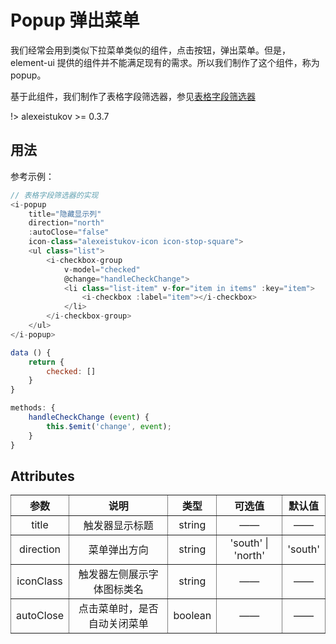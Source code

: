 # Popup 弹出菜单

我们经常会用到类似下拉菜单类似的组件，点击按钮，弹出菜单。但是，element-ui 提供的组件并不能满足现有的需求。所以我们制作了这个组件，称为 popup。

基于此组件，我们制作了表格字段筛选器，参见[表格字段筛选器](/field_filter)

!> alexeistukov >= 0.3.7

## 用法

参考示例：

~~~javascript
// 表格字段筛选器的实现
<i-popup
    title="隐藏显示列"
    direction="north"
    :autoClose="false"
    icon-class="alexeistukov-icon icon-stop-square">
    <ul class="list">
        <i-checkbox-group
            v-model="checked"
            @change="handleCheckChange">
            <li class="list-item" v-for="item in items" :key="item">
                <i-checkbox :label="item"></i-checkbox>
            </li>
        </i-checkbox-group>
    </ul>
</i-popup>

data () {
    return {
        checked: []
    }
}

methods: {
    handleCheckChange (event) {
        this.$emit('change', event);
    }
}
~~~

## Attributes

<table width="100%" cellspacing="0" cellpadding="0" border="1" style="border-collapse: collapse;display: table;text-align: center;">
	<thead>
		<tr>
			<th>参数</th>
			<th>说明</th>
			<th>类型</th>
			<th>可选值</th>
			<th>默认值</th>
		</tr>
	</thead>
	<tbody>
		<tr>
			<td>title</td>
			<td>触发器显示标题</td>
			<td>string</td>
			<td>——</td>
			<td>——</td>
		</tr>
        <tr>
			<td>direction</td>
			<td>菜单弹出方向</td>
			<td>string</td>
			<td>'south' | 'north'</td>
			<td>'south'</td>
		</tr>
        <tr>
			<td>iconClass</td>
			<td>触发器左侧展示字体图标类名</td>
			<td>string</td>
			<td>——</td>
			<td>——</td>
		</tr>
        <tr>
			<td>autoClose</td>
			<td>点击菜单时，是否自动关闭菜单</td>
			<td>boolean</td>
			<td>——</td>
			<td>——</td>
		</tr>
	</tbody>
</table>
